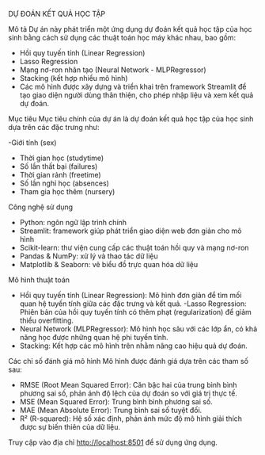 DỰ ĐOÁN KẾT QUẢ HỌC TẬP

Mô tả
Dự án này phát triển một ứng dụng dự đoán kết quả học tập của học sinh bằng cách sử dụng các thuật toán học máy khác nhau, bao gồm:

- Hồi quy tuyến tính (Linear Regression)
- Lasso Regression
- Mạng nơ-ron nhân tạo (Neural Network - MLPRegressor)
- Stacking (kết hợp nhiều mô hình)
- Các mô hình được xây dựng và triển khai trên framework Streamlit để tạo giao diện người dùng thân thiện, cho phép nhập liệu và xem kết quả dự đoán.

Mục tiêu
Mục tiêu chính của dự án là dự đoán kết quả học tập của học sinh dựa trên các đặc trưng như:

-Giới tính (sex)
- Thời gian học (studytime)
- Số lần thất bại (failures)
- Thời gian rảnh (freetime)
- Số lần nghỉ học (absences)
- Tham gia học thêm (nursery)

Công nghệ sử dụng
- Python: ngôn ngữ lập trình chính
- Streamlit: framework giúp phát triển giao diện web đơn giản cho mô hình
- Scikit-learn: thư viện cung cấp các thuật toán hồi quy và mạng nơ-ron
- Pandas & NumPy: xử lý và thao tác dữ liệu
- Matplotlib & Seaborn: vẽ biểu đồ trực quan hóa dữ liệu

Mô hình thuật toán
- Hồi quy tuyến tính (Linear Regression): Mô hình đơn giản để tìm mối quan hệ tuyến tính giữa các đặc trưng và kết quả.
-Lasso Regression: Phiên bản của hồi quy tuyến tính có thêm phạt (regularization) để giảm thiểu overfitting.
- Neural Network (MLPRegressor): Mô hình học sâu với các lớp ẩn, có khả năng học được những quan hệ phi tuyến tính.
- Stacking: Kết hợp các mô hình trên nhằm nâng cao hiệu quả dự đoán.

Các chỉ số đánh giá mô hình
Mô hình được đánh giá dựa trên các tham số sau:

- RMSE (Root Mean Squared Error): Căn bậc hai của trung bình bình phương sai số, phản ánh độ lệch của dự đoán so với giá trị thực tế.
- MSE (Mean Squared Error): Trung bình bình phương sai số.
- MAE (Mean Absolute Error): Trung bình sai số tuyệt đối.
- R² (R-squared): Hệ số xác định, phản ánh mức độ mô hình giải thích được sự biến thiên của dữ liệu.

Truy cập vào địa chỉ [http://localhost:8501](https://nhom3--64ktpm5.streamlit.app/) để sử dụng ứng dụng.
